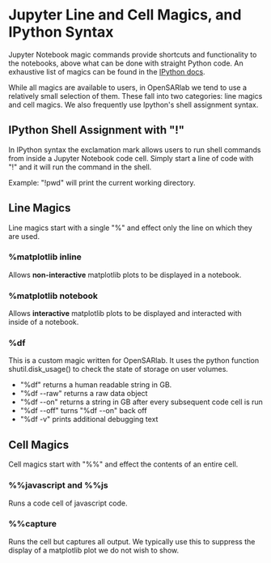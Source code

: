 # Jupyter Line and Cell Magics, and IPython Syntax

Jupyter Notebook magic commands provide shortcuts and functionality to the notebooks, above what can be done with straight Python code. An exhaustive list of magics can be found in the [IPython docs](https://ipython.readthedocs.io/en/stable/interactive/magics.html). 

While all magics are available to users, in OpenSARlab we tend to use a relatively small selection of them. These fall into two categories: line magics and cell magics. We also frequently use Ipython's shell assignment syntax.

## IPython Shell Assignment with "!"
In IPython syntax the exclamation mark allows users to run shell commands from inside a Jupyter Notebook code cell.
Simply start a line of code with "!" and it will run the command in the shell. 

Example: "!pwd" will print the current working directory.

## Line Magics

Line magics start with a single "%" and effect only the line on which they are used. 

### %matplotlib inline
Allows **non-interactive** matplotlib plots to be displayed in a notebook.

### %matplotlib notebook
Allows **interactive** matplotlib plots to be displayed and interacted with inside of a notebook.

### %df
This is a custom magic written for OpenSARlab. It uses the python function shutil.disk_usage() to check the state of storage on user volumes. 

- "%df" returns a human readable string in GB. 
- "%df --raw" returns a raw data object
- "%df --on" returns a string in GB after every subsequent code cell is run
- "%df --off" turns "%df --on" back off
- "%df -v" prints additional debugging text 

## Cell Magics

Cell magics start with "%%" and effect the contents of an entire cell. 

### %%javascript and %%js
Runs a code cell of javascript code.

### %%capture
Runs the cell but captures all output. We typically use this to suppress the display of a matplotlib plot we do not wish to show.

